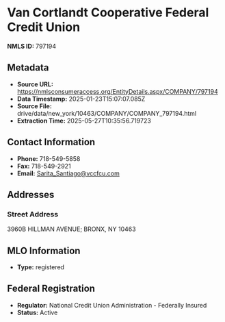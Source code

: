 # Van Cortlandt Cooperative Federal Credit Union

**NMLS ID:** 797194

## Metadata
- **Source URL:** https://nmlsconsumeraccess.org/EntityDetails.aspx/COMPANY/797194
- **Data Timestamp:** 2025-01-23T15:07:07.085Z
- **Source File:** drive/data/new_york/10463/COMPANY/COMPANY_797194.html
- **Extraction Time:** 2025-05-27T10:35:56.719723

## Contact Information
- **Phone:** 718-549-5858
- **Fax:** 718-549-2921
- **Email:** Sarita_Santiago@vccfcu.com

## Addresses
### Street Address
3960B HILLMAN AVENUE; BRONX, NY 10463

## MLO Information
- **Type:** registered

## Federal Registration
- **Regulator:** National Credit Union Administration - Federally Insured
- **Status:** Active

